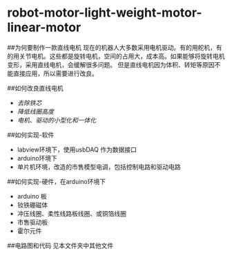 # robot-motor-light-weight-motor-linear-motor
##为何要制作一款直线电机
现在的机器人大多数采用电机驱动。有的用舵机，有的用关节电机。这些都是旋转电机，空间的占用大，成本高。如果能够将旋转电机变形，采用直线电机，会缓解很多问题。
但是直线电机因为体积、转矩等原因不能直接应用，所以需要进行改良。

##如何改良直线电机
- *去除铁芯*
- *降低线圈高度*
- *电机、驱动的小型化和一体化*

##如何实现-软件
- labview环境下，使用usbDAQ 作为数据接口
- arduino环境下
- 单片机环境，改造的市售模型电调，包括控制电路和驱动电路

##如何实现-硬件，在arduino环境下
- arduino 板
- 钕铁硼磁体
- 冲压线圈、柔性线路板线圈、或铜箔线圈
- 市售驱动板
- 霍尔元件

##电路图和代码
见本文件夹中其他文件
